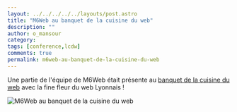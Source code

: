 ```yaml
---
layout: ../../../../../layouts/post.astro
title: "M6Web au banquet de la cuisine du web"
description: ""
author: o_mansour
category: 
tags: [conference,lcdw]
comments: true  
permalink: m6web-au-banquet-de-la-cuisine-du-web
---
```


Une partie de l'équipe de M6Web était présente au [banquet de la cuisine du web](https://www.lacuisineduweb.com/la-cuisine-fait-son-banquet.html) avec la fine fleur du web Lyonnais !


![M6Web au banquet de la cuisine du web](/0-00-30-83-201211-ob_0c745f_74a85c8234e611e294a422000a1f9874-7-1.jpg)

